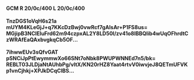 #### GCM R 20/0c/400 L 20/0c/400
**TnzDGS1oVqH6s21a**<br/>**mUYM4KLeGjJ+q7KKcDzBwj0vwRcf7gAlsAr+P1FS8us=**<br/>**MGjipB3NCIEIuFrd62m94czpxAL2Y8LD50l/zv41o8lBBQIib4wUqOFhrdtCzWRAfEaQAxbvgkqCb5OF...**<br/><br/>
**7ihwwEUv3sQfvGAT**<br/>**pSNCiJpPtEwymmwXo66SNt7oNbk8PWUPWNNEd7n5/bk=**<br/>**REBLT03JLDjaNtAUhbPg/vltX/KN20rHZ8Yaat4rtvV0iwvjeJ8QETmUFVKp1vnCjhkj+XPJkDCqCIBS...**